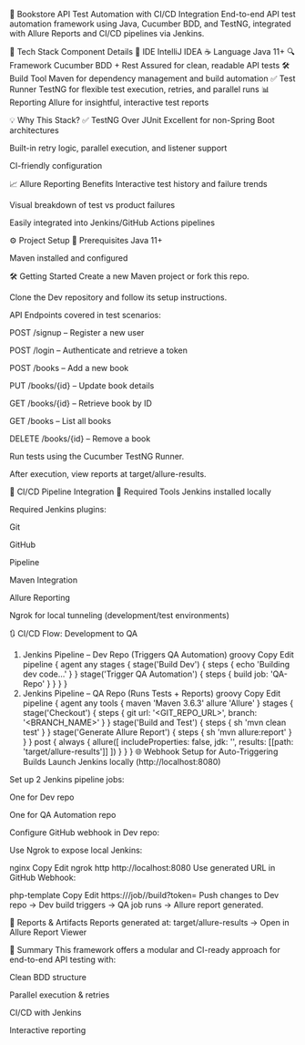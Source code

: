 🚀 Bookstore API Test Automation with CI/CD Integration
End-to-end API test automation framework using Java, Cucumber BDD, and TestNG, integrated with Allure Reports and CI/CD pipelines via Jenkins.

🧰 Tech Stack
Component	Details
🧠 IDE	IntelliJ IDEA
☕ Language	Java 11+
🔍 Framework	Cucumber BDD + Rest Assured for clean, readable API tests
🛠 Build Tool	Maven for dependency management and build automation
✅ Test Runner	TestNG for flexible test execution, retries, and parallel runs
📊 Reporting	Allure for insightful, interactive test reports

💡 Why This Stack?
✅ TestNG Over JUnit
Excellent for non-Spring Boot architectures

Built-in retry logic, parallel execution, and listener support

CI-friendly configuration

📈 Allure Reporting Benefits
Interactive test history and failure trends

Visual breakdown of test vs product failures

Easily integrated into Jenkins/GitHub Actions pipelines

⚙️ Project Setup
🔧 Prerequisites
Java 11+

Maven installed and configured

🛠 Getting Started
Create a new Maven project or fork this repo.

Clone the Dev repository and follow its setup instructions.

API Endpoints covered in test scenarios:

POST /signup – Register a new user

POST /login – Authenticate and retrieve a token

POST /books – Add a new book

PUT /books/{id} – Update book details

GET /books/{id} – Retrieve book by ID

GET /books – List all books

DELETE /books/{id} – Remove a book

Run tests using the Cucumber TestNG Runner.

After execution, view reports at target/allure-results.

🔄 CI/CD Pipeline Integration
🧰 Required Tools
Jenkins installed locally

Required Jenkins plugins:

Git

GitHub

Pipeline

Maven Integration

Allure Reporting

Ngrok for local tunneling (development/test environments)

🔃 CI/CD Flow: Development to QA
1. Jenkins Pipeline – Dev Repo (Triggers QA Automation)
groovy
Copy
Edit
pipeline {
    agent any
    stages {
        stage('Build Dev') {
            steps {
                echo 'Building dev code...'
            }
        }
        stage('Trigger QA Automation') {
            steps {
                build job: 'QA-Repo'
            }
        }
    }
}
2. Jenkins Pipeline – QA Repo (Runs Tests + Reports)
groovy
Copy
Edit
pipeline {
    agent any
    tools {
        maven 'Maven 3.6.3'
        allure 'Allure'
    }
    stages {
        stage('Checkout') {
            steps {
                git url: '<GIT_REPO_URL>', branch: '<BRANCH_NAME>'
            }
        }
        stage('Build and Test') {
            steps {
                sh 'mvn clean test'
            }
        }
        stage('Generate Allure Report') {
            steps {
                sh 'mvn allure:report'
            }
        }
    }
    post {
        always {
            allure([
                includeProperties: false,
                jdk: '',
                results: [[path: 'target/allure-results']]
            ])
        }
    }
}
🌐 Webhook Setup for Auto-Triggering Builds
Launch Jenkins locally (http://localhost:8080)

Set up 2 Jenkins pipeline jobs:

One for Dev repo

One for QA Automation repo

Configure GitHub webhook in Dev repo:

Use Ngrok to expose local Jenkins:

nginx
Copy
Edit
ngrok http http://localhost:8080
Use generated URL in GitHub Webhook:

php-template
Copy
Edit
https://<ngrok-url>/job/<DevJobName>/build?token=<your-token>
Push changes to Dev repo → Dev build triggers → QA job runs → Allure report generated.

📁 Reports & Artifacts
Reports generated at:
target/allure-results → Open in Allure Report Viewer

📌 Summary
This framework offers a modular and CI-ready approach for end-to-end API testing with:

Clean BDD structure

Parallel execution & retries

CI/CD with Jenkins

Interactive reporting

